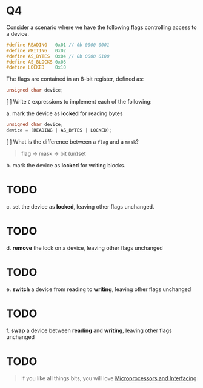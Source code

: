 Q4
=======================================

Consider a scenario where we have the following flags
controlling access to a device.

```c
#define READING   0x01 // 0b 0000 0001
#define WRITING   0x02
#define AS_BYTES  0x04 // 0b 0000 0100
#define AS_BLOCKS 0x08
#define LOCKED    0x10
```

The flags are contained in an 8-bit register, defined as:

```c
unsigned char device;
```

[ ] Write `C` expressions to implement each of the following:

a. mark the device as **locked** for reading bytes

```c
unsigned char device;
device = (READING | AS_BYTES | LOCKED);
```

[ ] What is the difference between a `flag` and a `mask`?

> flag -> mask -> bit (un)set

b. mark the device as **locked** for writing blocks.
# TODO

c. set the device as **locked**,
	 leaving other flags unchanged.
# TODO

d. **remove** the lock on a device,
	 leaving other flags unchanged
# TODO

e. **switch** a device from reading to **writing**,
	 leaving other flags unchanged
# TODO

f. **swap** a device between **reading** and **writing**,
	 leaving other flags unchanged
# TODO

> If you like all things bits, you will love [Microprocessors and Interfacing](https://www.handbook.unsw.edu.au/undergraduate/courses/2022/COMP2121?year=2022)
